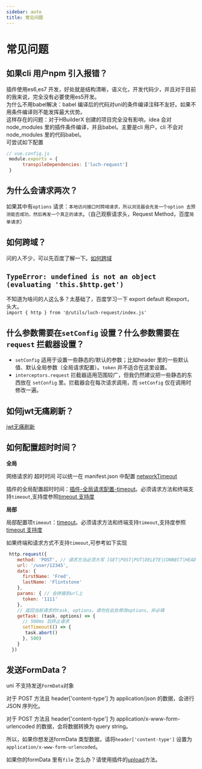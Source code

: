 ```yaml
---
sidebar: auto
title: 常见问题
---
```


# 常见问题

## 如果cli 用户npm 引入报错？

插件使用es6,es7 开发，好处就是结构清晰，语义化，开发代码少，并且对于目前的我来说，完全没有必要使用es5开发。
<br>
为什么不用babel解决：babel 编译后的代码对uni的条件编译注释不友好。如果不用条件编译则不能发挥最大优势。
<br>
这样存在的问题：对于HBuilderX 创建的项目完全没有影响，idea 会对node_modules 里的插件条件编译，并且babel。主要是cli 用户，cli 不会对node_modules 里的代码babel。
<br>
可尝试如下配置
``` javascript 
// vue.config.js
 module.exports = {
      transpileDependencies: ['luch-request']
 }
```


## 为什么会请求两次？

如果其中有`options` 请求：`本地访问接口时跨域请求，所以浏览器会先发一个option 去预测能否成功，然后再发一个真正的请求`。（自己观察请求头，Request Method，百度`简单请求`）

## 如何跨域？

问的人不少，可以先百度了解一下。<a href="https://ask.dcloud.net.cn/article/35267" target="_blank" rel="noopener noreferrer nofollow">如何跨域</a>

## `TypeError: undefined is not an object (evaluating 'this.$http.get')`

 不知道为啥问的人这么多？太基础了，百度学习一下 export default 和export，头大。<br>
 `import { http } from '@/utils/luch-request/index.js'`   

## 什么参数需要在` setConfig ` 设置？什么参数需要在` request ` 拦截器设置？

- ` setConfig ` 适用于设置一些静态的/默认的参数；比如header 里的一些默认值、默认全局参数（全局请求配置）。` token ` 并不适合在这里设置。
- ` interceptors.request ` 拦截器适用范围较广，但我仍然建议把一些静态的东西放在 ` setConfig ` 里。拦截器会在每次请求调用，而 ` setConfig ` 仅在调用时修改一遍。

## 如何jwt无痛刷新？

[jwt无痛刷新](/resources/article.html#jwt-%E6%97%A0%E7%97%9B%E5%88%B7%E6%96%B0)

## 如何配置超时时间？

**全局**

网络请求的 超时时间 可以统一在 manifest.json 中配置 [networkTimeout](https://uniapp.dcloud.io/collocation/manifest?id=networktimeout)

插件的全局配置超时时间：[插件-全局请求配置-timeout](/guide/3.x/#%E5%8F%AF%E9%85%8D%E7%BD%AE%E9%A1%B9)。必须请求方法和终端支持`timeout`,支持度参照[timeout 支持度](/guide/3.x/#middleware)

**局部**

局部配置项`timeout`：[timeout](/guide/3.x/#request)。必须请求方法和终端支持`timeout`,支持度参照[timeout 支持度](/guide/3.x/#middleware)

如果终端和请求方式不支持`timeout`,可参考如下实现
```` javascript
 http.request({
    method: 'POST', // 请求方法必须大写 [GET|POST|PUT|DELETE|CONNECT|HEAD|OPTIONS|TRACE]
    url: '/user/12345',
    data: {
      firstName: 'Fred',
      lastName: 'Flintstone'
    },
    params: { // 会拼接到url上
      token: '1111'
    },
    // 返回当前请求的task, options。请勿在此处修改options。非必填
    getTask: (task, options) => {
      // 500ms 后终止请求
      setTimeout(() => {
       task.abort()
      }, 500)
    }
  })
````

## 发送FormData？

uni 不支持发送`FormData`对象

对于 POST 方法且 header['content-type'] 为 application/json 的数据，会进行 JSON 序列化。

对于 POST 方法且 header['content-type'] 为 application/x-www-form-urlencoded 的数据，会将数据转换为 query string。

所以，如果你想发送formData 类型数据，请将`header['content-type']` 设置为 `application/x-www-form-urlencoded`。

如果你的formData 里有`file` 怎么办？请使用插件的[upload](/guide/3.x/#upload)方法。
